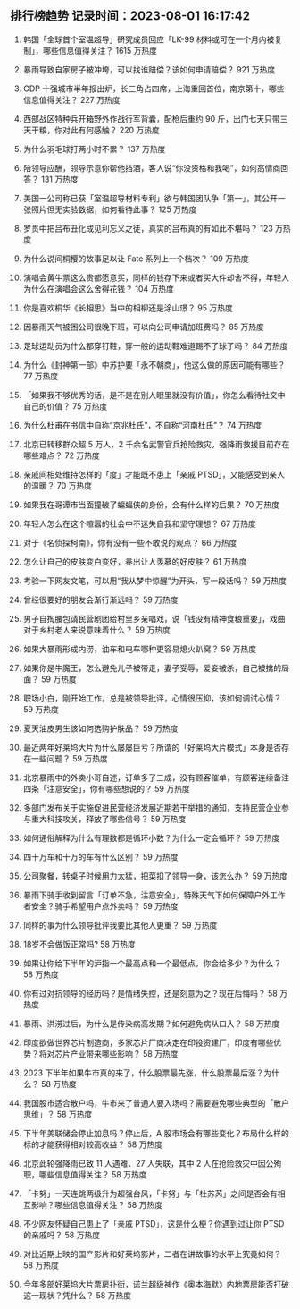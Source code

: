 
## 排行榜趋势 记录时间：2023-08-01 16:17:42
  
  1. 韩国「全球首个室温超导」研究成员回应「LK-99 材料或可在一个月内被复制」，哪些信息值得关注？ 1615 万热度
    
  2. 暴雨导致自家房子被冲垮，可以找谁赔偿？该如何申请赔偿？ 921 万热度
    
  3. GDP 十强城市半年报出炉，长三角占四席，上海重回首位，南京第十，哪些信息值得关注？ 227 万热度
    
  4. 西部战区特种兵开箱野外作战行军背囊，配枪后重约 90 斤，出门七天只带三天干粮，你对此有何感触？ 220 万热度
    
  5. 为什么羽毛球打两小时不累？ 137 万热度
    
  6. 陪领导应酬，领导示意你帮他挡酒，客人说“你没资格和我喝”，如何高情商回答？ 131 万热度
    
  7. 美国一公司称已获「室温超导材料专利」欲与韩国团队争「第一」，其公开一张照片但无实验数据，如何看待此事？ 125 万热度
    
  8. 罗贯中把吕布丑化成见利忘义之徒，真实的吕布真的有如此不堪吗？ 123 万热度
    
  9. 为什么说间桐樱的故事足以让 Fate 系列上一个档次？ 109 万热度
    
  10. 演唱会黄牛票这么贵都愿意买，同样的钱存下来或者买大件却舍不得，年轻人为什么在演唱会这么舍得花钱？ 104 万热度
    
  11. 你是喜欢桐华《长相思》当中的相柳还是涂山璟？ 95 万热度
    
  12. 因暴雨天气被困公司很晚下班，可以向公司申请加班费吗？ 85 万热度
    
  13. 足球运动员为什么都穿钉鞋，穿一般的运动鞋难道踢不了球了吗？ 84 万热度
    
  14. 为什么《封神第一部》中苏护要「永不朝商」，他这么做的原因可能有哪些？ 77 万热度
    
  15. 「如果我不够优秀的话，是不是在别人眼里就没有价值」，你怎么看待社交中自己的价值？ 75 万热度
    
  16. 为什么杜甫在书信中自称“京兆杜氏”，不自称“河南杜氏”？ 74 万热度
    
  17. 北京已转移群众超 5 万人，2 千余名武警官兵抢险救灾，强降雨救援目前存在哪些难点？ 72 万热度
    
  18. 亲戚间相处维持怎样的「度」才能既不患上「亲戚 PTSD」，又能感受到亲人的温暖？ 70 万热度
    
  19. 如果我在哥谭市当面撞破了蝙蝠侠的身份，会有什么样的后果？ 70 万热度
    
  20. 年轻人怎么在这个喧嚣的社会中不迷失自我和坚守理想？ 67 万热度
    
  21. 对于《名侦探柯南》，你有没有一些不敢说的观点？ 66 万热度
    
  22. 怎么让自己的皮肤变白变好，养出让人羡慕的好皮肤？ 61 万热度
    
  23. 考验一下网友文笔，可以用“我从梦中惊醒”为开头，写一段话吗？ 59 万热度
    
  24. 曾经很要好的朋友会渐行渐远吗？ 59 万热度
    
  25. 男子自掏腰包请民营剧团给村里乡亲唱戏，说「钱没有精神食粮重要」，戏曲对于乡村老人来说意味着什么？ 59 万热度
    
  26. 如果大暴雨形成内涝，油车和电车哪种更容易熄火趴窝？ 59 万热度
    
  27. 如果你是牛魔王，怎么避免儿子被带走，妻子受辱，爱妾被杀，自己被擒的局面？ 59 万热度
    
  28. 职场小白，刚开始工作，总是被领导批评，心情很压抑，该如何调试心情？ 59 万热度
    
  29. 夏天油皮男生该如何选购护肤品？ 59 万热度
    
  30. 最近两年好莱坞大片为什么屡屡巨亏？所谓的「好莱坞大片模式」本身是否存在一些问题？ 59 万热度
    
  31. 北京暴雨中的外卖小哥自述，订单多了三成，没有顾客催单，有顾客连续备注四条「注意安全」，你有哪些想说的？ 59 万热度
    
  32. 多部门发布关于实施促进民营经济发展近期若干举措的通知，支持民营企业参与重大科技攻关，释放了哪些信号？ 59 万热度
    
  33. 如何通俗解释为什么有理数都是循环小数？为什么一定会循环？ 59 万热度
    
  34. 四十万车和十万的车有什么区别？ 59 万热度
    
  35. 公司聚餐，转桌子时候用力太猛，把菜扣了领导一身，该怎么办？ 59 万热度
    
  36. 暴雨下骑手收到留言「订单不急，注意安全」，特殊天气下如何保障户外工作者安全？骑手希望用户点外卖吗？ 59 万热度
    
  37. 同样的事为什么领导批评我要比其他人更重？ 59 万热度
    
  38. 18岁不会做饭正常吗? 58 万热度
    
  39. 如果让你给下半年的沪指一个最高点和一个最低点，你会给多少？为什么？ 58 万热度
    
  40. 你有过对抗领导的经历吗？是情绪失控，还是刻意为之？现在后悔吗？ 58 万热度
    
  41. 暴雨、洪涝过后，为什么是传染病高发期？如何避免病从口入？ 58 万热度
    
  42. 印度欲做世界芯片制造商，多家芯片厂商决定在印投资建厂，印度有哪些优势？将对芯片产业带来哪些影响？ 58 万热度
    
  43. 2023 下半年如果牛市真的来了，什么股票最先涨，什么股票最后涨？为什么？ 58 万热度
    
  44. 我国股市适合散户吗，牛市来了普通人要入场吗？需要避免哪些典型的「散户思维」？ 58 万热度
    
  45. 下半年美联储会停止加息吗？停止后，A 股市场会有哪些变化？布局什么样的标的才能获得相对较高收益？ 58 万热度
    
  46. 北京此轮强降雨已致 11 人遇难、27 人失联，其中 2 人在抢险救灾中因公殉职，哪些信息值得关注？ 58 万热度
    
  47. 「卡努」一天连跳两级升为超强台风，「卡努」与「杜苏芮」之间是否会有相互影响？哪些信息值得关注？ 58 万热度
    
  48. 不少网友怀疑自己患上了「亲戚 PTSD」，这是什么梗？你遇到过让你 PTSD 的亲戚吗？ 58 万热度
    
  49. 对比近期上映的国产影片和好莱坞影片，二者在讲故事的水平上究竟如何？ 58 万热度
    
  50. 今年多部好莱坞大片票房扑街，诺兰超级神作《奥本海默》内地票房能否打破这一现状？凭什么？ 58 万热度
    